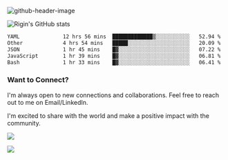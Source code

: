 
![github-header-image](https://github.com/riginoommen/riginoommen/assets/3840244/889cae65-df55-4cda-86cc-bf21bf1f2e96)

![Rigin's GitHub stats](https://github-readme-stats.vercel.app/api?username=riginoommen\&show_icons=true\&show=reviews,discussions_started,discussions_answered,prs_merged,prs_merged_percentage)


<!--START_SECTION:waka-->

```txt
YAML              12 hrs 56 mins  █████████████▒░░░░░░░░░░░   52.94 %
Other             4 hrs 54 mins   █████░░░░░░░░░░░░░░░░░░░░   20.09 %
JSON              1 hr 45 mins    █▓░░░░░░░░░░░░░░░░░░░░░░░   07.22 %
JavaScript        1 hr 39 mins    █▓░░░░░░░░░░░░░░░░░░░░░░░   06.81 %
Bash              1 hr 33 mins    █▓░░░░░░░░░░░░░░░░░░░░░░░   06.41 %
```

<!--END_SECTION:waka-->

### Want to Connect?

I'm always open to new connections and collaborations. Feel free to reach out to me on Email/LinkedIn.

I'm excited to share with the world and make a positive impact with the community.

![](https://komarev.com/ghpvc/?username=riginoommen)

![](https://hit.yhype.me/github/profile?user_id=3840244)

